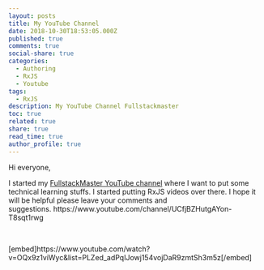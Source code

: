 ```yaml
---
layout: posts
title: My YouTube Channel
date: 2018-10-30T18:53:05.000Z
published: true
comments: true
social-share: true
categories:
  - Authoring
  - RxJS
  - Youtube
tags:
  - RxJS
description: My YouTube Channel Fullstackmaster
toc: true
related: true
share: true
read_time: true
author_profile: true
---
```


<p>Hi everyone,</p>
<p>I started my <a href="https://www.youtube.com/fullstackmaster">FullstackMaster YouTube channel</a> where I want to put some technical learning stuffs. I started putting RxJS videos over there. I hope it will be helpful please leave your comments and suggestions.&nbsp;https://www.youtube.com/channel/UCfjBZHutgAYon-T8sqt1rwg</p>
<p>&nbsp;</p>
<p>[embed]https://www.youtube.com/watch?v=OQx9z1viWyc&amp;list=PLZed_adPqIJowj154vojDaR9zmtSh3m5z[/embed]</p>
<p>&nbsp;</p>

